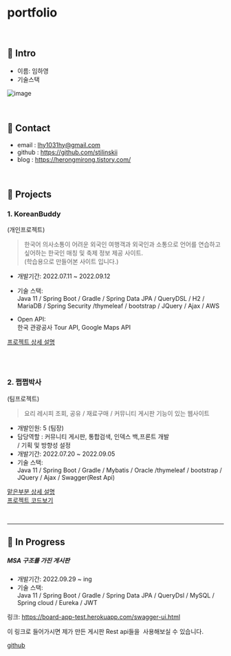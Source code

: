 # portfolio

</br>

## :pushpin: Intro

- 이름: 임하영
- 기술스택

![image](https://user-images.githubusercontent.com/96387509/194834773-eea0919a-e18f-4aec-b0c1-1a5e42c2509b.png)

</br>



## :pushpin: Contact

- email : lhy1031hy@gmail.com
- github : https://github.com/stilinskii
- blog : https://herongmirong.tistory.com/

</br>

## :pushpin: Projects

### 1. KoreanBuddy

(개인프로젝트)
> 한국어 의사소통이 어려운 외국인 여행객과 외국인과 소통으로 언어를 연습하고싶어하는 한국인 매칭 및 축제 정보 제공 사이트. <br>
> (학습용으로 만들어본 사이트 입니다.)

<!-- 사이트 : http://3.37.145.69:8081
<br/>
테스트 아이디/비번 (관리자 권한O) : admin / admin123! -->
 

- 개발기간: 2022.07.11 ~ 2022.09.12

- 기술 스택:</br>
  Java 11 / Spring Boot / Gradle / Spring Data JPA / QueryDSL / H2 / MariaDB / Spring Security /thymeleaf / bootstrap / JQuery / Ajax / AWS

- Open API: </br>
  한국 관광공사 Tour API, Google Maps API

[프로젝트 상세 설명](https://github.com/stilinskii/eventsinkorea)

</br>



</br>

### 2. 쩝쩝박사

(팀프로젝트)

> 요리 레시피 조회, 공유 / 재료구매 / 커뮤니티 게시판 기능이 있는 웹사이트

- 개발인원: 5 (팀장)
- 담당역할 : 커뮤니티 게시판, 통합검색, 인덱스 백,프론트 개발 </br>/ 기획 및 방향성 설정
- 개발기간: 2022.07.20 ~ 2022.09.05
- 기술 스택:</br>
  Java 11 / Spring Boot / Gradle / Mybatis / Oracle /thymeleaf / bootstrap / JQuery / Ajax / Swagger(Rest Api)

[맡은부분 상세 설명](https://www.notion.so/2b96db2171524cc7ba16886a598ca1d2) </br>
[프로젝트 코드보기](https://github.com/stilinskii/jjeopjjeopRecipe)



</br>

---

## :pushpin: In Progress

#####  MSA 구조를 가진 게시판

- 개발기간: 2022.09.29 ~ ing
- 기술 스택:</br>
  Java 11 / Spring Boot / Gradle / Spring Data JPA / QueryDsl / MySQL / Spring cloud / Eureka / JWT

링크: https://board-app-test.herokuapp.com/swagger-ui.html

이 링크로 들어가시면 제가 만든 게시판 Rest api들을  사용해보실 수 있습니다.


[github](https://github.com/stilinskii/MSA_SimpleBoard) </br>



